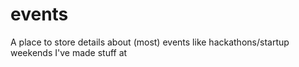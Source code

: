 # events
A place to store details about (most) events like hackathons/startup weekends I've made stuff at
